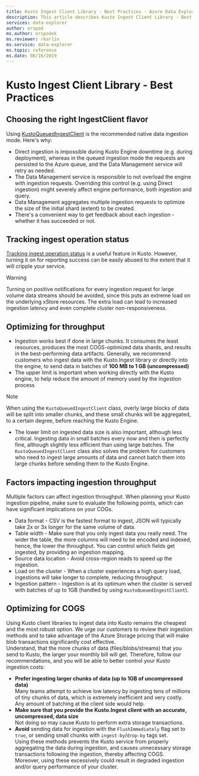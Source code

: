 ```yaml
---
title: Kusto Ingest Client Library - Best Practices - Azure Data Explorer | Microsoft Docs
description: This article describes Kusto Ingest Client Library - Best Practices in Azure Data Explorer.
services: data-explorer
author: orspod
ms.author: orspodek
ms.reviewer: rkarlin
ms.service: data-explorer
ms.topic: reference
ms.date: 08/16/2019
---
```

# Kusto Ingest Client Library - Best Practices

## Choosing the right IngestClient flavor
Using [KustoQueuedIngestClient](kusto-ingest-client-reference.md#interface-ikustoqueuedingestclient) is the recommended native data ingestion mode. Here's why:
* Direct ingestion is impossible during Kusto Engine downtime (e.g. during deployment), whereas in the queued ingestion mode the requests are persisted to the Azure queue, and the Data Management service will retry as needed.
* The Data Management service is responsible to not overload the engine with ingestion requests. Overriding this control (e.g. using Direct ingestion) might severely affect engine performance, both ingestion and query.
* Data Management aggregates multiple ingestion requests to optimize the size of the initial shard (extent) to be created.
* There's a convenient way to get feedback about each ingestion - whether it has succeeded or not.

## Tracking ingest operation status

[Tracking ingest operation status](kusto-ingest-client-status.md#tracking-ingestion-status-kustoqueuedingestclient) is a useful feature in Kusto. However, turning it on for reporting success can be easily abused to the extent that it will cripple your service.<BR>

> [!WARNING]
> Turning on positive notifications for every ingestion request for large volume data streams should be avoided, since this puts an extreme load on the underlying xStore resources. The extra load can lead to increased ingestion latency and even complete cluster non-responsiveness.

## Optimizing for throughput

* Ingestion works best if done in large chunks. It consumes the least resources, produces the most COGS-optimized data shards, and results in the best-performing data artifacts. Generally, we recommend customers who ingest data with the Kusto.Ingest library or directly into the engine, to send data in batches of **100 MB to 1 GB (uncompressed)**
* The upper limit is important when working directly with the Kusto engine, to help reduce the amount of memory used by the ingestion process 

> [!NOTE]
> When using the `KustoQueuedIngestClient` class, overly large blocks of data will be split into smaller chunks, and these small chunks will be aggregated, to a certain degree, before reaching the Kusto Engine.

* The lower limit on ingested data size is also important, although less critical. Ingesting data in small batches every now and then is perfectly fine, although slightly less efficient than using large batches. The `KustoQueuedIngestClient` class also solves the problem for customers who need to ingest large amounts of data and cannot batch them into large chunks before sending them to the Kusto Engine.

## Factors impacting ingestion throughput

Multiple factors can affect ingestion throughput. When planning your Kusto ingestion pipeline, make sure to evaluate the following points, which can have significant implications on your COGs.
* Data format - CSV is the fastest format to ingest, JSON will typically take 2x or 3x longer for the same volume of data.
* Table width - Make sure that you only ingest data you really need. The wider the table, the more columns will need to be encoded and indexed, hence, the lower the throughput. You can control which fields get ingested, by providing an ingestion mapping.
* Source data location - Avoid cross-region reads to speed up the ingestion.
* Load on the cluster - When a cluster experiences a high query load, ingestions will take longer to complete, reducing throughput.
* Ingestion pattern - Ingestion is at its optimum when the cluster is served with batches of up to 1GB (handled by using `KustoQueuedIngestClient`).

## Optimizing for COGS

Using Kusto client libraries to ingest data into Kusto remains the cheapest and the most robust option. We urge our customers to review their ingestion methods and to take advantage of the Azure Storage pricing that will make blob transactions significantly cost effective.
<BR>
Understand, that the more chunks of data (files/blobs/streams) that you send to Kusto, the larger your monthly bill will get.
Therefore, follow our recommendations, and you will be able to better control your Kusto ingestion costs:
* **Prefer ingesting larger chunks of data (up to 1GB of uncompressed data)**<br>
    Many teams attempt to achieve low latency by ingesting tens of millions of tiny chunks of data, which is extremely inefficient and very costly.<br>
    Any amount of batching at the client side would help. 
* **Make sure that you provide the Kusto.Ingest client with an accurate, uncompressed, data size**<br>
    Not doing so may cause Kusto to perform extra storage transactions.
* **Avoid** sending data for ingestion with the `FlushImmediately` flag set to `true`, or sending small chunks with `ingest-by`/`drop-by` tags set.<br>
    Using these methods prevents the Kusto service from properly aggregating the data during ingestion, and causes unnecessary storage transactions following the ingestion, thereby affecting COGS.<br>
    Moreover, using these excessively could result in degraded ingestion and/or query performance of your cluster.<br>
    
